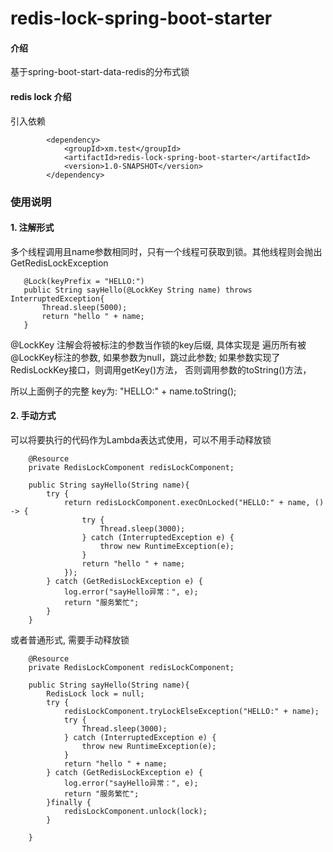 # redis-lock-spring-boot-starter

#### 介绍

基于spring-boot-start-data-redis的分布式锁

#### redis lock 介绍

引入依赖

```
        <dependency>
            <groupId>xm.test</groupId>
            <artifactId>redis-lock-spring-boot-starter</artifactId>
            <version>1.0-SNAPSHOT</version>
        </dependency>
```

### 使用说明

#### 1. 注解形式

多个线程调用且name参数相同时，只有一个线程可获取到锁。其他线程则会抛出 GetRedisLockException

 ```
    @Lock(keyPrefix = "HELLO:")
    public String sayHello(@LockKey String name) throws InterruptedException{
        Thread.sleep(5000);
        return "hello " + name;
    }
```

@LockKey 注解会将被标注的参数当作锁的key后缀, 具体实现是 遍历所有被@LockKey标注的参数, 如果参数为null，跳过此参数; 如果参数实现了RedisLockKey接口，则调用getKey()方法，
否则调用参数的toString()方法，

所以上面例子的完整 key为: "HELLO:" + name.toString();

#### 2. 手动方式

可以将要执行的代码作为Lambda表达式使用，可以不用手动释放锁

```
    @Resource
    private RedisLockComponent redisLockComponent;
    
    public String sayHello(String name){
        try {
            return redisLockComponent.execOnLocked("HELLO:" + name, () -> {
                try {
                    Thread.sleep(3000);
                } catch (InterruptedException e) {
                    throw new RuntimeException(e);
                }
                return "hello " + name;
            });
        } catch (GetRedisLockException e) {
            log.error("sayHello异常：", e);
            return "服务繁忙";
        }
    }
```

或者普通形式, 需要手动释放锁

```
    @Resource
    private RedisLockComponent redisLockComponent;

    public String sayHello(String name){
        RedisLock lock = null;
        try {
            redisLockComponent.tryLockElseException("HELLO:" + name);
            try {
                Thread.sleep(3000);
            } catch (InterruptedException e) {
                throw new RuntimeException(e);
            }
            return "hello " + name;
        } catch (GetRedisLockException e) {
            log.error("sayHello异常：", e);
            return "服务繁忙";
        }finally {
            redisLockComponent.unlock(lock);
        }
        
    }
```
